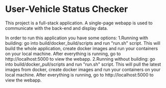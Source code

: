 # User-Vehicle Status Checker
This project is a full-stack application. A single-page webapp is used to communicate with the back-end and display data.

In order to run this application you have some options:
1.Running with building: go into build/docker_build/scripts and run "run.sh" script. This will build the whole application, create docker images and run your containers on your local machine. After everything is running, go to http://localhost:5000 to view the webapp.
2.Running without building: go into build/docker_pull/scripts and run "run.sh" script. This will pull the latest images from docker, create docker images and run your containers on your local machine. After everything is running, go to http://localhost:5000 to view the webapp.
